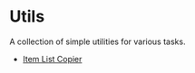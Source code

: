 # Utils
A collection of simple utilities for various tasks.
- [Item List Copier](./item-list-copier/README.md)